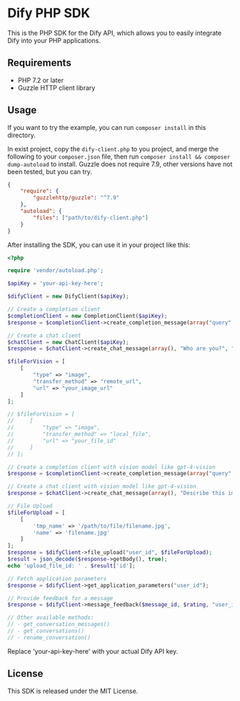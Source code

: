 # Dify PHP SDK

This is the PHP SDK for the Dify API, which allows you to easily integrate Dify into your PHP applications.

## Requirements

- PHP 7.2 or later
- Guzzle HTTP client library

## Usage

If you want to try the example, you can run `composer install` in this directory.

In exist project, copy the `dify-client.php` to you project, and merge the following to your `composer.json` file, then run `composer install && composer dump-autoload` to install. Guzzle does not require 7.9, other versions have not been tested, but you can try. 

```json
{
    "require": {
        "guzzlehttp/guzzle": "^7.9"
    },
    "autoload": {
        "files": ["path/to/dify-client.php"]
    }
}
```

After installing the SDK, you can use it in your project like this:

```php
<?php

require 'vendor/autoload.php';

$apiKey = 'your-api-key-here';

$difyClient = new DifyClient($apiKey);

// Create a completion client
$completionClient = new CompletionClient($apiKey);
$response = $completionClient->create_completion_message(array("query" => "Who are you?"), "blocking", "user_id");

// Create a chat client
$chatClient = new ChatClient($apiKey);
$response = $chatClient->create_chat_message(array(), "Who are you?", "user_id", "blocking", $conversation_id);

$fileForVision = [
    [
        "type" => "image",
        "transfer_method" => "remote_url",
        "url" => "your_image_url"
    ]
];

// $fileForVision = [
//     [
//         "type" => "image",
//         "transfer_method" => "local_file",
//         "url" => "your_file_id"
//     ]
// ];

// Create a completion client with vision model like gpt-4-vision
$response = $completionClient->create_completion_message(array("query" => "Describe this image."), "blocking", "user_id", $fileForVision);

// Create a chat client with vision model like gpt-4-vision
$response = $chatClient->create_chat_message(array(), "Describe this image.", "user_id", "blocking", $conversation_id, $fileForVision);

// File Upload
$fileForUpload = [
    [
        'tmp_name' => '/path/to/file/filename.jpg',
        'name' => 'filename.jpg'
    ]
];
$response = $difyClient->file_upload("user_id", $fileForUpload);
$result = json_decode($response->getBody(), true);
echo 'upload_file_id: ' . $result['id'];

// Fetch application parameters
$response = $difyClient->get_application_parameters("user_id");

// Provide feedback for a message
$response = $difyClient->message_feedback($message_id, $rating, "user_id");

// Other available methods:
// - get_conversation_messages()
// - get_conversations()
// - rename_conversation()
```

Replace 'your-api-key-here' with your actual Dify API key.

## License

This SDK is released under the MIT License.
